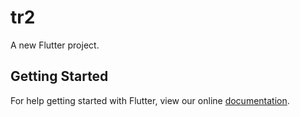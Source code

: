 # tr2

A new Flutter project.

## Getting Started

For help getting started with Flutter, view our online
[documentation](https://flutter.io/).
